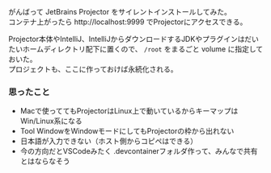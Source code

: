 がんばって JetBrains Projector をサイレントインストールしてみた。  
コンテナ上がったら http://localhost:9999 でProjectorにアクセスできる。

Projector本体やIntelliJ、IntelliJからダウンロードするJDKやプラグインはだいたいホームディレクトリ配下に置くので、 `/root` をまるごと volume に指定しておいた。  
プロジェクトも、ここに作っておけば永続化される。

### 思ったこと

- Macで使っててもProjectorはLinux上で動いているからキーマップはWin/Linux系になる
- Tool WindowをWindowモードにしてもProjectorの枠から出れない
- 日本語が入力できない（ホスト側からコピペはできる）
- 今の方向だとVSCodeみたく .devcontainerフォルダ作って、みんなで共有とはならなそう

